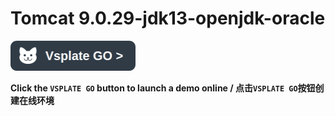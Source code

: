 # Tomcat 9.0.29-jdk13-openjdk-oracle

<a href="https://www.vsplate.com/?docker-compose=https://github.com/vsplate/dcenvs/tomcat/9.0.29-jdk13-openjdk-oracle"><img alt="VSPLATE GO" src="https://raw.githubusercontent.com/vsplate/images/master/vsgo_btn.png" width="200px"></a>

**Click the `VSPLATE GO` button to launch a demo online / 点击`VSPLATE GO`按钮创建在线环境**